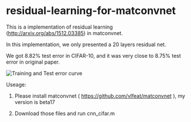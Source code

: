 # residual-learning-for-matconvnet

This is a implementation of residual learning (http://arxiv.org/abs/1512.03385) in matconvnet.

In this implementation, we only presented a 20 layers residual net.

We got 8.82% test error in CIFAR-10, and it was very close to 8.75% test error in original paper.

![Training and Test error curve](http://i.imgur.com/xZbQAs1.png)

Useage:

1. Please install matconvnet ( https://github.com/vlfeat/matconvnet ), my version is beta17

2. Download those files and run cnn_cifar.m 
